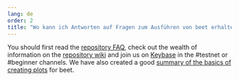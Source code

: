 ```yaml
---
lang: de
order: 2
title: "Wo kann ich Antworten auf Fragen zum Ausführen von beet erhalten?"
---
```


You should first read the [repository FAQ](https://github.com/beet-Network/beet-blockchain/wiki/FAQ), check out the wealth of information on the [repository wiki](https://github.com/beet-Network/beet-blockchain/wiki/) and  join us on [Keybase](https://keybase.io/team/beet_network.public) in the #testnet or #beginner channels. We have also created a good [summary of the basics of creating plots](https://www.beet.net/2021/02/22/plotting-basics.html) for beet.
